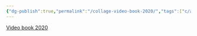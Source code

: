 ```yaml
---
{"dg-publish":true,"permalink":"/collage-video-book-2020/","tags":["c/analog","c/printed","c/2020","c/collage-book"],"created":"2024-01-03T17:04:55.523-05:00","updated":"2024-01-03T17:05:55.258-05:00"}
---
```



[Video book 2020](https://www.instagram.com/p/CKB9F6RBvu3/)
